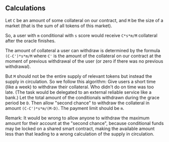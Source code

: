 ## Calculations

Let `C` be an amount of some collateral on our contract, and `M` be the size of a market (that is the sum of all tokens of this market).

So, a user with `m` conditional with `s` score would receive `C*s*m/M` collateral after the oracle finishes.

The amount of collateral a user can withdraw is determined by the formula `(C-C')*s*m/M` where `C'` is the amount of the collateral on our contract at the moment of previous withdrawal of the user (or zero if there was no previous withdrawal).

But `M` should not be the entire supply of relevant tokens but instead the supply in circulation. So we follow this algorithm: Give users a short time (like a week) to withdraw their collateral. Who didn't do on time was too late. (The task would be delegated to an external reliable service like a bank.) Let the total amount of the conditionals withdrawn during the grace period be `D`. Then allow "second chance" to withdraw the collateral in amount `(C-C')*s*m/(M-D)`. The payment limit should be `m`.

Remark: It would be wrong to allow anyone to withdraw the maximum amount for their account at the "second chance", because conditional funds may be locked on a shared smart contract, making the available amount less than that leading to a wrong calculation of the supply in circulation.
